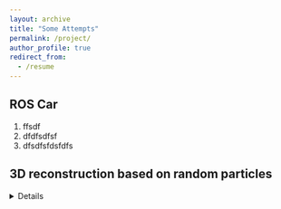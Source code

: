 ```yaml
---
layout: archive
title: "Some Attempts"
permalink: /project/
author_profile: true
redirect_from:
  - /resume
---
```


## ROS Car
1. ffsdf
2. dfdfsdfsf
3. dfsdfsfdsfdfs



## 3D reconstruction based on random particles
  
  <details> 
  <img src = "/files/Figure_center.png" alt = "figure">
  
  </details>









